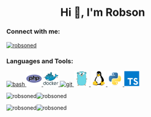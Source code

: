 <h1 align="center">Hi 👋, I'm Robson</h1>


<h3 align="left">Connect with me:</h3>
<p align="left">
    <a href="https://linkedin.com/in/robsoned" target="blank"><img align="center" src="https://raw.githubusercontent.com/rahuldkjain/github-profile-readme-generator/master/src/images/icons/Social/linked-in-alt.svg" alt="robsoned" height="30" width="40" /></a>

</p>

<h3 align="left">Languages and Tools:</h3>
<p align="left">
    <a href="https://www.gnu.org/software/bash/" target="_blank" rel="noreferrer">
        <img src="https://www.vectorlogo.zone/logos/gnu_bash/gnu_bash-icon.svg" alt="bash" width="40" height="40"/>
    </a>
    <a href="https://www.php.net" target="_blank" rel="noreferrer">
        <img src="https://raw.githubusercontent.com/devicons/devicon/master/icons/php/php-original.svg" alt="php" width="40" height="40"/>
    </a>
    <a href="https://www.docker.com/" target="_blank" rel="noreferrer">
        <img src="https://raw.githubusercontent.com/devicons/devicon/master/icons/docker/docker-original-wordmark.svg" alt="docker" width="40" height="40"/>
    </a>
    <a href="https://git-scm.com/" target="_blank" rel="noreferrer">
        <img src="https://www.vectorlogo.zone/logos/git-scm/git-scm-icon.svg" alt="git" width="40" height="40"/>
    </a>
    <a href="https://golang.org" target="_blank" rel="noreferrer">
        <img src="https://raw.githubusercontent.com/devicons/devicon/master/icons/go/go-original.svg" alt="go" width="40" height="40"/>
    </a>
    <a href="https://www.linux.org/" target="_blank" rel="noreferrer">
        <img src="https://raw.githubusercontent.com/devicons/devicon/master/icons/linux/linux-original.svg" alt="linux" width="40" height="40"/>
    </a>
    <a href="https://www.python.org" target="_blank" rel="noreferrer">
        <img src="https://raw.githubusercontent.com/devicons/devicon/master/icons/python/python-original.svg" alt="python" width="40" height="40"/>
    </a>
    <a href="https://www.typescriptlang.org/" target="_blank" rel="noreferrer">
        <img src="https://raw.githubusercontent.com/devicons/devicon/master/icons/typescript/typescript-original.svg" alt="typescript" width="40" height="40"/>
    </a>
</p>




<img src="https://github-readme-stats-robsoneds-projects.vercel.app/api?username=robsoned&theme=vue-dark&show_icons=true&hide_border=true&layout=compact&locale=en" alt="robsoned" width="56.93%" /><img src="https://github-contributor-stats.vercel.app/api?username=robsoned&limit=5&theme=vue-dark&combine_all_yearly_contributions=true&hide_border=true" alt="robsoned" width="43.07%" />



<img src="https://github-readme-stats-robsoneds-projects.vercel.app/api/top-langs?username=robsoned&theme=vue-dark&show_icons=true&hide_border=true&layout=compact&size_weight=0.5&count_weight=0.5&hide=C#" alt="robsoned" width="41.7%" /><img src="https://streak-stats.demolab.com?user=robsoned&theme=vue-dark&hide_border=true&hide_current_streak=true&hide_longest_streak=true" alt="robsoned" width="58.3%" />

